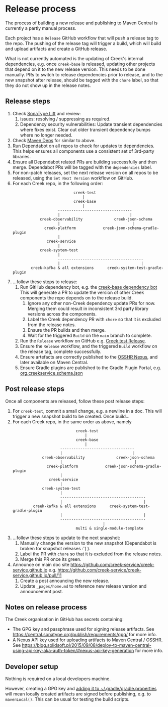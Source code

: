 # Release process

The process of building a new release and publishing to Maven Central is currently a partly manual process.

Each project has a `Release` GitHub workflow that will push a release tag to the repo.
The pushing of the release tag will trigger a build, which will build and upload artifacts and create a GitHub release.

What is not currently automated is the updating of Creek's internal dependencies, e.g. once `creek-base` is released,
updating other projects that depend on it to the new release version. This needs to be done manually.
PRs to switch to release dependencies prior to release, and to the new snapshot after release,
should be tagged with the `chore` label, so that they do not show up in the release notes.

## Release steps

1. Check [SonaType Lift](https://lift.sonatype.com/results/github.com/creek-service) and review:
   1. issues: resolving / suppressing as required.
   2. Dependency security vulnerabilities: Update transient dependencies where fixes exist.
      Clear out older transient dependency bumps where no longer needed.
2. Check [Maven Deps](https://deps.dev/search?q=org.creekservice&system=maven&kind=PACKAGE) for similar to above.
3. Run Dependabot on all repos to check for updates to dependencies.
   This helps ensures all components use a consistent set of 3rd-party libraries.
4. Ensure all Dependabot related PRs are building successfully and then merge.
   Dependabot PRs will be tagged with the `dependencies` label.
5. For non-patch releases, set the next release version on all repos to be released, using the `Set Next Version`
   workflow on GitHub.
6. For each Creek repo, in the following order:
    ```
                               creek-test
                                   |
                               creek-base
                                   |
                        ---------------------------------
                        |                               |
                creek-observability              creek-json-schema
                        |                                |
                  creek-platform            creek-json-schema-gradle-plugin
                        |                   
                   creek-service           
                        |
                creek-system-test
                        |
                        --------------------------------------
                        |                                    |
            creek-kafka & all extensions      creek-system-test-gradle-plugin
    ```
7. ...follow these steps to release:
    1. Run GitHub dependency bot, e.g. the [creek-base dependency bot](https://github.com/creek-service/creek-base/network/updates)
       <br>This will generate a PR to update the version of other Creek components the repo depends on to the release build.
        1. Ignore any other non-Creek dependency update PRs for now.
           Merging them could result in inconsistent 3rd party library versions across the components.
        2. Label the Creek dependency PR with `chore` so that it is excluded from the release notes.
        3. Ensure the PR builds and then merge.
        4. Wait for the triggered `Build` on the `main` branch to complete.
    2. Run the `Release` workflow on GitHub e.g. [Creek test Release](https://github.com/creek-service/creek-test/actions/workflows/release.yml).
    3. Ensure the `Release` workflow, and the triggered `Build` workflow on the release tag, complete successfully.
    4. Ensure artefacts are correctly published to the [OSSHR Nexus](https://s01.oss.sonatype.org/), and later available on Maven Central.
    5. Ensure Gradle plugins are published to the Gradle Plugin Portal, e.g. [org.creekservice.schema.json](https://plugins.gradle.org/plugin/org.creekservice.schema.json)

## Post release steps

Once all components are released, follow these post release steps:

1. For `creek-test`, commit a small change, e.g. a newline in a doc.
   This will trigger a new snapshot build to be created.
   Once build...
2. For each Creek repo, in the same order as above, namely
   ```
                               creek-test
                                   |
                               creek-base
                                   |
                        ---------------------------------
                        |                               |
                creek-observability              creek-json-schema
                        |                                |
                  creek-platform            creek-json-schema-gradle-plugin
                        |                   
                   creek-service           
                        |
                creek-system-test
                        |
                        --------------------------------------
                        |                                    |
            creek-kafka & all extensions      creek-system-test-gradle-plugin
                        |                                    |
                        --------------------------------------
                                           |
                               multi & single-module-template     
    ```
3. ...follow these steps to update to the next snapshot:
    1. Manually change the version to the new snapshot (Dependabot is broken for snapshot releases :'( ).
    2. Label the PR with `chore` so that it is excluded from the release notes.
    3. Merge this PR once its green.
4. Announce on main doc site https://github.com/creek-service/creek-service.github.io
   e.g. https://github.com/creek-service/creek-service.github.io/pull/11
   1. Create a post announcing the new release.
   2. Update `_pages/home.md` to reference new release version and announcement post.

## Notes on release process

The Creek organisation in GitHub has secrets containing:
- The GPG key and passphrase used for signing release artifacts.
  See https://central.sonatype.org/publish/requirements/gpg/ for more info.
- A Nexus API key used for uploading artifacts to Maven Central / OSSHR.
  See https://blog.solidsoft.pl/2015/09/08/deploy-to-maven-central-using-api-key-aka-auth-token/#nexus-api-key-generation for more info.

## Developer setup

Nothing is required on a local developers machine.

However, creating a GPG key and [adding it to ~/.gradle/gradle.properties](https://central.sonatype.org/publish/publish-gradle/#credentials)
will mean locally created artifacts are signed before publishing, e.g. to `mavenLocal()`.
This can be usual for testing the build scripts.
